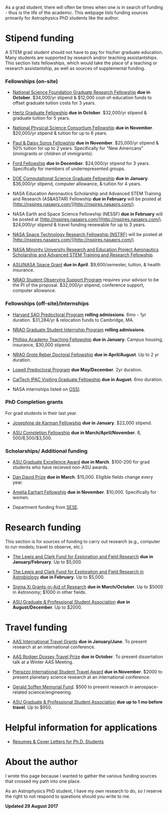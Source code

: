 As a grad student, there will often be times when one is in search of funding - thus is the life of the academic. This webpage lists funding sources primarily for Astrophysics PhD students like the author.

# [](#header-1)Stipend funding

A STEM grad student should not have to pay for his/her graduate education. Many students are supported by research and/or teaching assistantships. This section lists fellowships, which would take the place of a teaching or research assistantship, as well as sources of supplemental funding.

### [](#header-3)Fellowships (on-site)

- [National Science Foundation Graduate Research Fellowship](https://www.nsfgrfp.org/) **due in October**. $34,000/yr stipend & $12,000 cost-of-education funds to offset graduate tuition costs for 3 years.

- [Hertz Graduate Fellowship](http://hertzfoundation.org/fellowships/fellowshipaward) **due in October**. $32,000/yr stipend & graduate tuition for 5 years.

- [National Physical Science Consortium Fellowship](http://www.npsc.org/index.html) **due in November**. $20,000/yr stipend & tuition for up to 6 years.

- [Paul & Daisy Soros Fellowship](https://www.pdsoros.org/apply) **due in November**. $25,000/yr stipend & 50% tuition for up to 2 years. Specifically for "New Americans" (immigrants or children of immigrants).

- [Ford Fellowship](http://sites.nationalacademies.org/PGA/FordFellowships/index.htm) **due in December**. $24,000/yr stipend for 3 years. Specifically for members of underrepresented groups.

- [DOE Computational Science Graduate Fellowship](https://www.krellinst.org/csgf/) **due in January**. $36,000/yr stipend, computer allowance, & tuition for 4 years.

- NASA Education Aeronautics Scholarship and Advanced STEM Training and Research (AS&ASTAR) Fellowship **due in February** will be posted at [http://nspires.nasaprs.com/](http://nspires.nasaprs.com/).

- NASA Earth and Space Science Fellowship (NESSF) **due in February** will be posted at [http://nspires.nasaprs.com/](http://nspires.nasaprs.com/). $24,000/yr stipend & travel funding renewable for up to 3 years.

- [NASA Space Technology Research Fellowship (NSTRF)](https://www.nasa.gov/directorates/spacetech/strg/archives_nstrf.html) will be posted at [http://nspires.nasaprs.com/](http://nspires.nasaprs.com/).

- [NASA Minority University Research and Education Project Aeronautics Scholarship and Advanced STEM Training and Research Fellowship](https://www.nasa.gov/offices/education/programs/descriptions/MUREP_AS-ASTAR.html).

- [ASU/NASA Space Grant](https://nasa.asu.edu/content/graduate-information) **due in April**. $9,600/semester, tuition, & health insurance.

- [NRAO Student Observing Support Program](https://science.nrao.edu/opportunities/student-programs/sos) requires your advisor to be the PI of the proposal. $32,000/yr stipend, conference support, computer allowance. 

### [](#header-3)Fellowships (off-site)/Internships

- [Harvard SAO Predoctoral Program](https://www.cfa.harvard.edu/opportunities/fellowships/predoc/overview.html) **rolling admissions**. 6mo - 1yr duration. $31,284/yr & relocation funds to Cambridge, MA. 

- [NRAO Graduate Student Internship Program](https://science.nrao.edu/opportunities/co-op-internships/coop#Grad) **rolling admissions**. 

- [Phillips Academy Teaching Fellowship](https://www.andover.edu/About/CareersAtAndover/Pages/Teaching-Fellowship-Program.aspx) **due in January**. Campus housing, insurance, $30,000 stipend.

- [NRAO Grote Reber Doctoral Fellowship](https://science.nrao.edu/opportunities/student-programs/ReberFellowships) **due in April/August**. Up to 2 yr duration.

- [Lowell Predoctoral Program](http://www2.lowell.edu/rsch/predoc.php?r=) **due May/December**. 2yr duration. 

- [CalTech IPAC Visiting Graduate Fellowship](https://www.ipac.caltech.edu/page/graduate-fellowship-2018) **due in August**. 6mo duration.  

- NASA internships listed on [OSSI](https://intern.nasa.gov/ossi/web/public/main/).

### [](#header-3)PhD Completion grants

For grad students in their last year.

- [Josephine de Karman Fellowship](http://www.dekarman.org/fellowship-recipients/) **due in January**. $22,000 stipend.

- [ASU Completion Fellowship](https://graduate.asu.edu/completion-fellowships) **due in March/April/November**. $8,500/$8,500/$3,500. 

### [](#header-3)Scholarships/ Additional funding

- [ASU Graduate Excellence Award](https://clas.asu.edu/fellowships/excellence-awards) **due in March**. $100-200 for grad students who have recieved non-ASU awards.

- [Dan David Prize](http://www.dandavidprize.org/scholars/2017-06-14-08-40-12/scholarship-applications) **due in March**. $15,000. Eligible fields change every year.

- [Amelia Earhart Fellowship](https://www.zonta.org/Global-Impact/Education/Amelia-Earhart-Fellowship) **due in November**. $10,000. Specifically for women. 

- Department funding from [SESE](https://sese.asu.edu/student-life/grad-scholarships).

# [](#header-1)Research funding

This section is for sources of funding to carry out research (e.g., computer to run models; travel to observe, etc.)

- [The Lewis and Clark Fund for Exploration and Field Research](https://www.amphilsoc.org/grants/lewisandclark) **due in January/February**. Up to $5,000.

- [The Lewis and Clark Fund for Exploration and Field Research in Astrobiology](https://www.amphilsoc.org/grants/astrobiology) **due in February**. Up to $5,000.

- [Sigma Xi Grants-in-Aid of Research](https://www.sigmaxi.org/programs/grants-in-aid) **due in March/October**. Up to $5000 in Astronomy; $1000 in other fields.

- [ASU Graduate & Professional Student Association](http://gpsa.asu.edu/funding/) **due in August/December**. Up to $2000.

# [](#header-1)Travel funding

- [AAS International Travel Grants](https://aas.org/grants-and-prizes/international-travel-grants) **due in January/June**. To present research at an international conference.

- [AAS Rodger Doxsey Travel Prize](https://aas.org/grants-and-prizes/rodger-doxsey-travel-prize) **due in October**. To present dissertation talk at a Winter AAS Meeting. 

- [Pierazzo International Student Travel Award](http://www.psi.edu/pista) **due in November**. $2000 to present planetary science research at an international conference. 

- [Gerald Soffen Memorial Fund](http://soffenfund.org/). $500 to present research in aerospace-related science/engineering.

- [ASU Graduate & Professional Student Association](http://gpsa.asu.edu/funding/) **due up to 1 mo before travel**. Up to $950.

# [](#header-1)Helpful information for applications

- [Resumes & Cover Letters for Ph.D. Students](https://ocs.fas.harvard.edu/files/ocs/files/phd_resume_cover_letters.pdf)


# [](#header-1)About the author

I wrote this page because I wanted to gather the various funding sources that crossed my path into one place.

As an Astrophysics PhD student, I have my own research to do, so I reserve the right to not respond to questions should you write to me. 

**Updated 29 August 2017**
